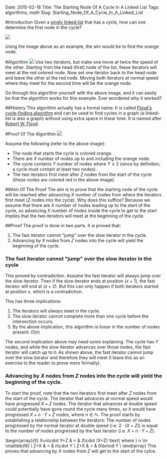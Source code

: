 Date: 2015-02-18
Title: The Starting Node Of A Cycle In A Linked List
Tags: algorithms, math
Slug: Starting_Node_Of_A_Cycle_In_A_Linked_List

#Introduction
Given a [singly linked list](http://en.wikipedia.org/wiki/Linked_list#Singly_linked_list) that has a cycle, how can one determine the first node in the cycle?

<img src ="http://doctrina.org/images/ll-cycle-problem.png" />

Using the image above as an example, the aim would be to find the orange node.

#Algorithm
<img src ="http://doctrina.org/images/ll-cycle-intersection.png" />
Use two iterators, but make one move at twice the speed of the other. Starting from the head (first) node of the list, these iterators will meet at the red colored node. Now set one iterator back to the head node and leave the other at the red node. Moving both iterators at normal speed where they meet for the second time will be the orange node.

Go through this algorithm yourself with the above image, and it can easily be that the algorithm works for this example. Ever wondered why it worked?

##History
This algorithm actually has a formal name: It is called [Floyd's cycle-finding algorithm](http://en.wikipedia.org/wiki/Cycle_detection#Tortoise_and_hare) and can be used to find cycles in a graph (a linked-list is also a graph) without using extra space in linear time. It is named after [Robert W. Floyd](http://en.wikipedia.org/wiki/Robert_W._Floyd).

#Proof Of The Algorithm
<img src ="http://doctrina.org/images/ll-cycle-definition.png" />

Assume the following (refer to the above image):

 * The node that starts the cycle is colored orange.
 * There are $X$ number of nodes up to and including the orange node.
 * The cycle contains $Y$ number of nodes where $Y \geq 2$ (since by definition, a cycle must contain at least two nodes).
 * The two iterators first meet after $Z$ nodes from the start of the cycle (these nodes are colored red in the above image).

##Aim Of The Proof
The aim is to prove that the starting node of the cycle will be reached after advancing $X$ number of nodes from where the iterators first meet ($Z$ nodes into the cycle). Why does this suffice? Because we assume that there are $X$ number of nodes leading up to the start of the cycle, so advancing $X$ number of nodes inside the cycle to get to the start implies that the two iterators will meet at the beginning of the cycle.

##Proof
The proof is done in two parts. It is proved that:

 1. The fast iterator cannot "jump" over the slow iterator in the cycle.
 2. Advancing by $X$ nodes from $Z$ nodes into the cycle will yield the beginning of the cycle.

### The fast iterator cannot "jump" over the slow iterator in the cycle
This proved by contradiction. Assume the fast iterator will always jump over the slow iterator. Then if the slow iterator ends at position $(x+1)$, the fast iterator will end at $(x+2)$. But this can only happen if both iterators started at position $x$, which is a contradiction.

This has three implications:

 1. The iterators will *always* meet in the cycle.
 2. The slow iterator cannot complete more than one cycle before the intersection occurs.
 3. By the above implication, this algorithm is linear in the number of nodes present: $O(n)$

 The second implication above may need some explaining. The cycle has $Y$ nodes, and while the slow iterator advances over those nodes, the fast iterator will catch up to it. As shown above, the fast iterator cannot jump over the slow iterator and therefore they will meet (I leave this as an exercise to the reader to prove more formally).

### Advancing by $X$ nodes from $Z$ nodes into the cycle will yield the beginning of the cycle.
To start the proof, note that the two iterators first meet after $Z$ nodes from the start of the cycle. The iterator that advances at normal speed would have progressed $X+Z$ nodes. The iterator that advances at double speed could potentially have gone round the cycle many times, so it would have progressed $X+n\cdot Y+Z$ nodes, where $n \in \mathbb{N}$. The proof starts by establishing a relationship between the iterators: The number of nodes progressed by the normal iterator at double speed (i.e. $2\cdot (X+Z)$) is equal to the number of nodes progressed by the fast iterator (i.e. $X+n\cdot Y+Z$).

\begin{array}{ll}
X+n\cdot Y+Z & = & 2\cdot (X+Z) \text{ where } n \in \mathbb{N} \\
Z+X & = & n\cdot Y \\
Z+X & = & 0\bmod Y \\
\end{array}
This proves that advancing by $X$ nodes from $Z$ will get to the start of the cylce.
